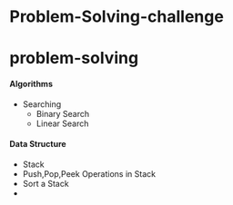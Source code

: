 # Problem-Solving-challenge
# problem-solving

#### Algorithms
  - Searching
    - Binary Search
    - Linear Search

#### Data Structure

 - Stack
  - Push,Pop,Peek Operations in Stack
  - Sort a Stack
  - 

